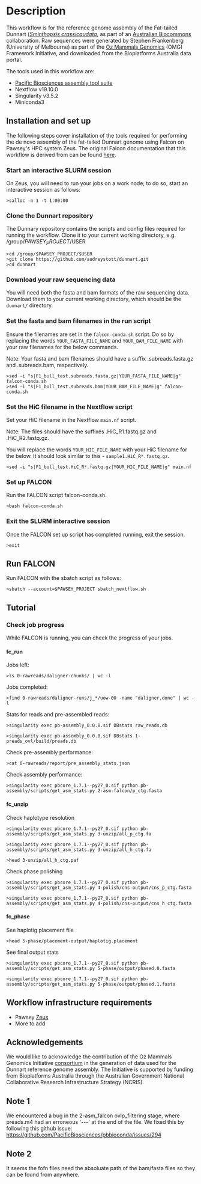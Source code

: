 # Description
This workflow is for the reference genome assembly of 
the Fat-tailed Dunnart ([*Sminthopsis crassicaudata*](https://bie.ala.org.au/species/urn:lsid:biodiversity.org.au:afd.taxon:86ab9ebf-cbd1-49f8-9786-312407738477), as part of an [Australian Biocommons](https://www.biocommons.org.au/) collaboration. Raw sequences were generated by Stephen Frankenberg (University of Melbourne) as part of the [Oz Mammals Genomics](https://ozmammalsgenomics.com/) (OMG) Framework Initiative, and downloaded from the Bioplatforms Australia data portal.

The tools used in this workflow are:
- [Pacific Biosciences assembly tool suite](https://github.com/PacificBiosciences/pb-assembly)
- Nextflow v19.10.0
- Singularity v3.5.2
- Miniconda3

## Installation and set up
The following steps cover installation of the tools required for performing the de novo assembly of the fat-tailed Dunnart genome using Falcon on Pawsey's HPC system Zeus. The original Falcon documentation that this workflow is derived from can be found [here](https://github.com/PacificBiosciences/pb-assembly#tutorial).

### Start an interactive SLURM session
On Zeus, you will need to run your jobs on a work node; to do so, start an interactive session as follows:

    >salloc -n 1 -t 1:00:00

### Clone the Dunnart repository

The Dunnary repository contains the scripts and config files required for running the workflow. Clone it to your current working directory, e.g. /group/$PAWSEY_PROJECT/$USER

    >cd /group/$PAWSEY_PROJECT/$USER
    >git clone https://github.com/audreystott/dunnart.git
    >cd dunnart

### Download your raw sequencing data

You will need both the fasta and bam formats of the raw sequencing data. Download them to  your current working directory, which should be the `dunnart/` directory.

### Set the fasta and bam filenames in the run script

Ensure the filenames are set in the `falcon-conda.sh` script. Do so by replacing the words `YOUR_FASTA_FILE_NAME` and `YOUR_BAM_FILE_NAME` with your raw filenames for the below commands. 

Note: Your fasta and bam filenames should have a suffix .subreads.fasta.gz and .subreads.bam, respectively.

    >sed -i "s|F1_bull_test.subreads.fasta.gz|YOUR_FASTA_FILE_NAME|g" falcon-conda.sh
    >sed -i "s|F1_bull_test.subreads.bam|YOUR_BAM_FILE_NAME|g" falcon-conda.sh 

### Set the HiC filename in the Nextflow script

Set your HiC filename in the Nextflow `main.nf` script. 

Note: The files should have the suffixes .HiC_R1.fastq.gz and .HiC_R2.fastq.gz.

You will replace the words `YOUR_HIC_FILE_NAME` with your HiC filename for the below. It should look similar to this - `sample1.HiC_R*.fastq.gz`.

    >sed -i "s|F1_bull_test.HiC_R*.fastq.gz|YOUR_HIC_FILE_NAME|g" main.nf

### Set up FALCON

Run the FALCON script falcon-conda.sh.

    >bash falcon-conda.sh    

### Exit the SLURM interactive session

Once the FALCON set up script has completed running, exit the session.

    >exit

## Run FALCON

Run FALCON with the sbatch script as follows:

    >sbatch --account=$PAWSEY_PROJECT sbatch_nextflow.sh

## Tutorial
### Check job progress

While FALCON is running, you can check the progress of your jobs.

#### fc_run

Jobs left:
    
    >ls 0-rawreads/daligner-chunks/ | wc -l

Jobs completed:

    >find 0-rawreads/daligner-runs/j_*/uow-00 -name "daligner.done" | wc -l

Stats for reads and pre-assembled reads:

    >singularity exec pb-assembly_0.0.8.sif DBstats raw_reads.db

    >singularity exec pb-assembly_0.0.8.sif DBstats 1-preads_ovl/build/preads.db 

Check pre-assembly performance:

    >cat 0-rawreads/report/pre_assembly_stats.json

Check assembly performance:

    >singularity exec pbcore_1.7.1--py27_0.sif python pb-assembly/scripts/get_asm_stats.py 2-asm-falcon/p_ctg.fasta

#### fc_unzip 

Check haplotype resolution

    >singularity exec pbcore_1.7.1--py27_0.sif python pb-assembly/scripts/get_asm_stats.py 3-unzip/all_p_ctg.fa 

    >singularity exec pbcore_1.7.1--py27_0.sif python pb-assembly/scripts/get_asm_stats.py 3-unzip/all_h_ctg.fa

    >head 3-unzip/all_h_ctg.paf 

Check phase polishing

    >singularity exec pbcore_1.7.1--py27_0.sif python pb-assembly/scripts/get_asm_stats.py 4-polish/cns-output/cns_p_ctg.fasta
   
    >singularity exec pbcore_1.7.1--py27_0.sif python pb-assembly/scripts/get_asm_stats.py 4-polish/cns-output/cns_h_ctg.fasta


#### fc_phase

See haplotig placement file
   
    >head 5-phase/placement-output/haplotig.placement

See final output stats 

    >singularity exec pbcore_1.7.1--py27_0.sif python pb-assembly/scripts/get_asm_stats.py 5-phase/output/phased.0.fasta

    >singularity exec pbcore_1.7.1--py27_0.sif python pb-assembly/scripts/get_asm_stats.py 5-phase/output/phased.1.fasta 

## Workflow infrastructure requirements
- Pawsey [Zeus](https://www.pawsey.org.au/systems/zeus)
- More to add

## Acknowledgements
We would like to acknowledge the contribution of the Oz Mammals Genomics Initiative [consortium](https://ozmammalsgenomics.com/consortium/) in the generation of data used for the Dunnart reference genome assembly. The Initiative is supported by funding from Bioplatforms Australia through the Australian Government National Collaborative Research Infrastructure Strategy (NCRIS).

## Note 1
We encountered a bug in the 2-asm_falcon ovlp_filtering stage, where preads.m4 had an erroneous '---' at the end of the file. We fixed this by following this github issue: https://github.com/PacificBiosciences/pbbioconda/issues/294 

## Note 2
It seems the fofn files need the absoluate path of the bam/fasta files so they can be found from anywhere.
